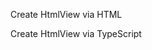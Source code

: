 Create HtmlView via HTML
<snippet id='creating-htmlview-html'/>

Create HtmlView via TypeScript
<snippet id='creating-htmlview-code'/>